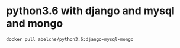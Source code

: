 # python3.6 with django and mysql and mongo

```
docker pull abelche/python3.6:django-mysql-mongo
```
